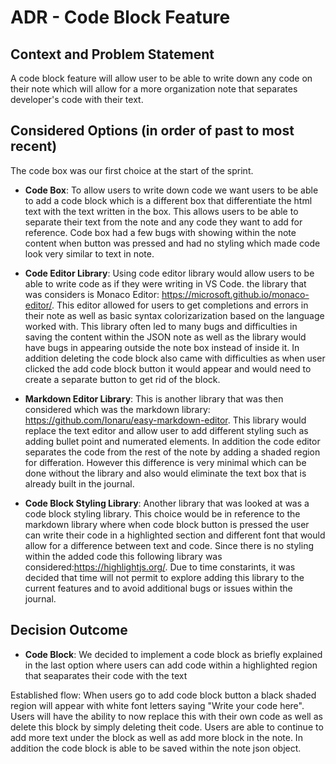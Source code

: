 # ADR - Code Block Feature

## Context and Problem Statement

A code block feature will allow user to be able to write down any code on their note which will allow for a more organization note that separates developer's code with their text.

## Considered Options (in order of past to most recent)

The code box was our first choice at the start of the sprint.

- **Code Box**: To allow users to write down code we want users to be able to add a code block which is a different box that differentiate the html text with the text written in the box. This allows users to be able to separate their text from the note and any code they want to add for reference. Code box had a few bugs with showing within the note content when button was pressed and had no styling which made code look very similar to text in note.
- **Code Editor Library**: Using code editor library would allow users to be able to write code as if they were writing in VS Code. the library that was considers is Monaco Editor: https://microsoft.github.io/monaco-editor/. This editor allowed for users to get completions and errors in their note as well as basic syntax colorizarization based on the language worked with. This library often led to many bugs and difficulties in saving the content within the JSON note as well as the library would have bugs in appearing outside the note box instead of inside it. In addition deleting the code block also came with difficulties as when user clicked the add code block button it would appear and would need to create a separate button to get rid of the block.

- **Markdown Editor Library**: This is another library that was then considered which was the markdown library: https://github.com/Ionaru/easy-markdown-editor. This library would replace the text editor and allow user to add different styling such as adding bullet point and numerated elements. In addition the code editor separates the code from the rest of the note by adding a shaded region for differation. However this difference is very minimal which can be done without the library and also would eliminate the text box that is already built in the journal.
- **Code Block Styling Library**: Another library that was looked at was a code block styling library. This choice would be in reference to the markdown library where when code block button is pressed the user can write their code in a highlighted section and different font that would allow for a difference between text and code. Since there is no styling within the added code this following library was considered:https://highlightjs.org/. Due to time constarints, it was decided that time will not permit to explore adding this library to the current features and to avoid additional bugs or issues within the journal.

## Decision Outcome

- **Code Block**: We decided to implement a code block as briefly explained in the last option where users can add code within a highlighted region that seaparates their code with the text

Established flow: When users go to add code block button a black shaded region will appear with white font letters saying "Write your code here". Users will have the ability to now replace this with their own code as well as delete this block by simply deleting theit code. Users are able to continue to add more text under the block as well as add more block in the note. In addition the code block is able to be saved within the note json object.
